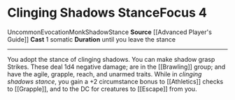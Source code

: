 ﻿---
actions: '[one-action]'
area: null
bloodline: null
component:
- Somatic
cost: null
deity: null
domain: null
duration: until you leave the stance
element: null
heighten: null
heighten_level: '4'
id: '737'
lesson: null
level: '4'
mystery: null
name: Clinging Shadows Stance
patron_theme: null
range: null
rarity: Uncommon
requirement: null
saving_throw: null
school: Evocation
source: '[[DATABASE/source/Advanced Player''s Guide|Advanced Player''s Guide]]'
target: null
tradition: null
trait:
- '[[DATABASE/trait/Evocation|Evocation]]'
- '[[DATABASE/trait/Monk|Monk]]'
- '[[DATABASE/trait/Shadow|Shadow]]'
- '[[DATABASE/trait/Stance|Stance]]'
- '[[DATABASE/trait/Uncommon|Uncommon]]'
trigger: null
type: Focus

---
# Clinging Shadows Stance<span class="item-type">Focus 4</span>

<span class="trait-uncommon item-trait">Uncommon</span><span class="item-trait">Evocation</span><span class="item-trait">Monk</span><span class="item-trait">Shadow</span><span class="item-trait">Stance</span>
**Source** [[Advanced Player's Guide]] 
**Cast** <span class="action-icon">1</span> somatic
**Duration** until you leave the stance

---
You adopt the stance of clinging shadows. You can make shadow grasp Strikes. These deal 1d4 negative damage; are in the [[Brawling]] group; and have the agile, grapple, reach, and unarmed traits. 
While in _clinging shadows stance_, you gain a +2 circumstance bonus to [[Athletics]] checks to [[Grapple]], and to the DC for creatures to [[Escape]] from you.